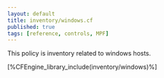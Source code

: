 ```yaml
---
layout: default
title: inventory/windows.cf
published: true
tags: [reference, controls, MPF]
---
```


This policy is inventory related to windows hosts.

[%CFEngine_library_include(inventory/windows)%]

